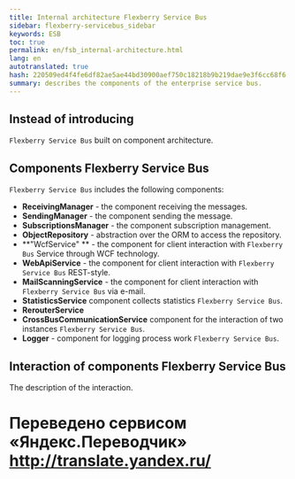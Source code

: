 ```yaml
--- 
title: Internal architecture Flexberry Service Bus 
sidebar: flexberry-servicebus_sidebar 
keywords: ESB 
toc: true 
permalink: en/fsb_internal-architecture.html 
lang: en 
autotranslated: true 
hash: 220509ed4f4fe6df82ae5ae44bd30900aef750c18218b9b219dae9e3f6cc68f6 
summary: describes the components of the enterprise service bus. 
--- 
```


## Instead of introducing 

`Flexberry Service Bus` built on component architecture. 

## Components Flexberry Service Bus 

`Flexberry Service Bus` includes the following components: 

* **ReceivingManager** - the component receiving the messages. 
* **SendingManager** - the component sending the message. 
* **SubscriptionsManager** - the component subscription management. 
* **ObjectRepository** - abstraction over the ORM to access the repository. 
* **"WcfService" ** - the component for client interaction with `Flexberry Bus` Service through WCF technology. 
* **WebApiService** - the component for client interaction with `Flexberry Service Bus` REST-style. 
* **MailScanningService** - the component for client interaction with `Flexberry Service Bus` via e-mail. 
* **StatisticsService** component collects statistics `Flexberry Service Bus`. 
* **RerouterService** 
* **CrossBusCommunicationService** component for the interaction of two instances `Flexberry Service Bus`. 
* **Logger** - component for logging process work `Flexberry Service Bus`. 

## Interaction of components Flexberry Service Bus 

The description of the interaction. 



 # Переведено сервисом «Яндекс.Переводчик» http://translate.yandex.ru/